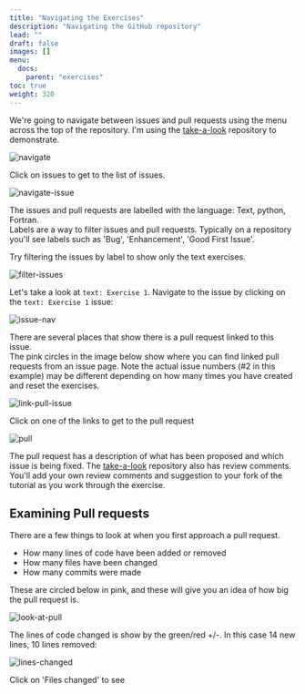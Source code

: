 ```yaml
---
title: "Navigating the Exercises"
description: "Navigating the GitHub repository"
lead: ""
draft: false
images: []
menu:
  docs:
    parent: "exercises"
toc: true
weight: 320
---
```


We're going to navigate between issues and pull requests using the menu across the top of 
the repository. I'm using the
[take-a-look](https://github.com/scientific-software-reviewers/tutorial-take-a-look) repository
to demonstrate.


![navigate](images/navigate.png)

Click on issues to get to the list of issues.

![navigate-issue](images/navigate-issue.png)


The issues and pull requests are labelled with the language: Text, python, Fortran.  
Labels are a way to filter issues and pull requests. Typically on a repository you'll see
labels such as 'Bug', 'Enhancement', 'Good First Issue'.  

Try filtering the issues by label to show only the text exercises. 

![filter-issues](images/filter-issues.png)

Let's take a look at `text: Exercise 1`. Navigate to the issue by clicking on the `text: Exercise 1` 
issue:  

![issue-nav](images/issue-nav.png)

There are several places that show there is a pull request linked to this issue.  
The pink circles in the image below show where you can find linked pull requests from 
an issue page. Note the actual issue numbers (#2 in this example) may be different depending on 
how many times you have created and reset the exercises. 
 
![link-pull-issue](images/link-pull-issue.png)


Click on one of the links to get to the pull request

![pull](images/pull.png)

The pull request has a description of what has been proposed and which issue is being fixed. 
The [take-a-look](https://github.com/scientific-software-reviewers/tutorial-take-a-look) repository
also has review comments.  You'll add your own review comments and suggestion to your fork of the
tutorial as you work through the exercise. 

## Examining Pull requests


There are a few things to look at when you first approach a pull request.

* How many lines of code have been added or removed
* How many files have been changed
* How many commits were made

These are circled below in pink, and these will give you an idea of how big the pull request is. 

![look-at-pull](images/look-at-pull.png)

The lines of code changed is show by the green/red +/-. In this case 14 new lines, 10 lines removed:

![lines-changed](images/lines-changed.png)

Click on 'Files changed' to see 
